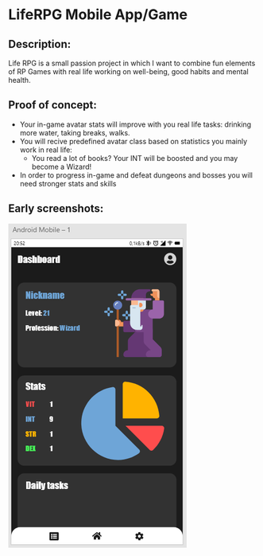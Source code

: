 # LifeRPG Mobile App/Game

## Description:
Life RPG is a small passion project in which I want to combine fun elements of RP Games with real life working on well-being, good habits and mental health.

## Proof of concept:
- Your in-game avatar stats will improve with you real life tasks: drinking more water, taking breaks, walks.
- You will recive predefined avatar class based on statistics you mainly work in real life: 
  - You read a lot of books? Your INT will be boosted and you may become a Wizard!
- In order to progress in-game and defeat dungeons and bosses you will need stronger stats and skills

## Early screenshots:
![Alpha GUI proof](Screenshots/Initial.PNG)
